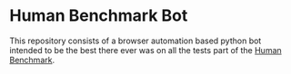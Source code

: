 Human Benchmark Bot
===================

This repository consists of a browser automation based python bot intended to be the
best there ever was on all the tests part of the
[Human Benchmark](https://humanbenchmark.com/).
